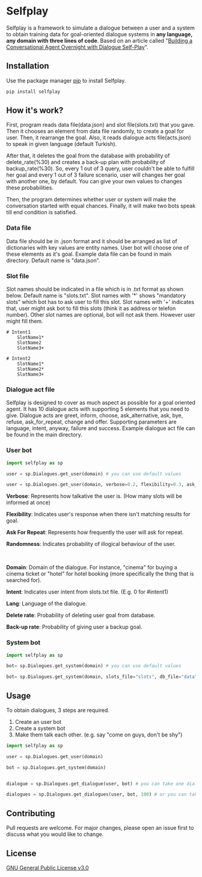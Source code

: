 # Selfplay

Selfplay is a framework to simulate a dialogue between a user and a system to obtain training data for goal-oriented dialogue systems in **any language, any domain with three lines of code**. Based on an article called "[Building a Conversational Agent Overnight with Dialogue Self-Play](https://arxiv.org/abs/1801.04871)".

## Installation

Use the package manager [pip](https://pip.pypa.io/en/stable/) to install Selfplay.

```bash
pip install selfplay
```

## How it's work?

First, program reads data file(data.json) and slot file(slots.txt) that you gave. Then it chooses an element from data file randomly, to create a goal for user. Then, it rearrange the goal. Also, it reads dialogue acts file(acts.json) to speak in given language (default Turkish).

After that, it deletes the goal from the database with probability of delete_rate(%30) and creates a back-up plan with probability of backup_rate(%30). So, every 1 out of 3 query, user couldn't be able to fulfill her goal and every 1 out of 3 failure scenario, user will changes her goal with another one, by default. You can give your own values to changes these probabilities.

Then, the program determines whether user or system will make the conversation started with equal chances. Finally, it will make two bots speak till end condition is satisfied.

### Data file
Data file should be in .json format and it should be arranged as list of dictionaries with key values are entity names. User bot will choose one of these elements as it's goal. Example data file can be found in main directory. Default name is "data.json". 

### Slot file
Slot names should be indicated in a file which is in .txt format as shown below. Default name is "slots.txt".
Slot names with '*' shows "mandatory slots" which bot has to ask user to fill this slot. Slot names with '+' indicates that, user might ask bot to fill this slots (think it as address or telefon number). Other slot names are optional, bot will not ask them. However user might fill them.
    
    # Intent1
        SlotName1*
        SlotName2
        SlotName3+
    
    # Intent2
        SlotName1*
        SlotName2*
        SlotName3+

### Dialogue act file
Selfplay is designed to cover as much aspect as possible for a goal oriented agent. It has 10 dialogue acts with supporting 5 elements that you need to give. Dialogue acts are greet, inform, choose, ask_alternative, ask, bye, refuse, ask_for_repeat, change and offer. Supporting parameters are language, intent, anyway, failure and success. Example dialogue act file can be found in the main directory.


### User bot

```python
import selfplay as sp

user = sp.Dialogues.get_user(domain) # you can use default values

user = sp.Dialogues.get_user(domain, verbose=0.2, flexibility=0.3, ask_for_repeat=0.4) # or you can fill some of them
```
**Verbose**: Represents how talkative the user is. (How many slots will be informed at once)

**Flexibility**: Indicates user's response when there isn't matching results for goal.

**Ask For Repeat**: Represents how frequently the user will ask for repeat.

**Randomness**: Indicates probability of illogical behaviour of the user.

&nbsp;

**Domain**: Domain of the dialogue. For instance, "cinema" for buying a cinema ticket or "hotel" for hotel booking (more specifically the thing that is searched for).

**Intent**: Indicates user intent from slots.txt file. (E.g. 0 for #intent1)

**Lang**: Language of the dialogue.

**Delete rate**: Probability of deleting user goal from database.

**Back-up rate**: Probability of giving user a backup goal.

### System bot

```python
import selfplay as sp

bot= sp.Dialogues.get_system(domain) # you can use default values

bot= sp.Dialogues.get_system(domain, slots_file="slots", db_file="data") # or you can fill some of them
```

## Usage

To obtain dialogues, 3 steps are required.
1. Create an user bot
2. Create a system bot
3. Make them talk each other. (e.g. say "come on guys, don't be shy")

```python
import selfplay as sp

user = sp.Dialogues.get_user(domain)

bot = sp.Dialogues.get_system(domain)


dialogue = sp.Dialogues.get_dialogue(user, bot) # you can take one dialogue

dialogues = sp.Dialogues.get_dialogues(user, bot, 100) # or you can take as much as you want

```


## Contributing
Pull requests are welcome. For major changes, please open an issue first to discuss what you would like to change.


## License
[GNU General Public License v3.0](https://choosealicense.com/licenses/gpl-3.0/)